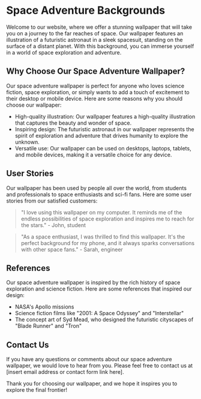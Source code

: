 <!--font:Inter-->

# Space Adventure Backgrounds

Welcome to our website, where we offer a stunning wallpaper that will take you on a journey to the far reaches of space. Our wallpaper features an illustration of a futuristic astronaut in a sleek spacesuit, standing on the surface of a distant planet. With this background, you can immerse yourself in a world of space exploration and adventure.

## Why Choose Our Space Adventure Wallpaper?

Our space adventure wallpaper is perfect for anyone who loves science fiction, space exploration, or simply wants to add a touch of excitement to their desktop or mobile device. Here are some reasons why you should choose our wallpaper:

- High-quality illustration: Our wallpaper features a high-quality illustration that captures the beauty and wonder of space.
- Inspiring design: The futuristic astronaut in our wallpaper represents the spirit of exploration and adventure that drives humanity to explore the unknown.
- Versatile use: Our wallpaper can be used on desktops, laptops, tablets, and mobile devices, making it a versatile choice for any device.

## User Stories

Our wallpaper has been used by people all over the world, from students and professionals to space enthusiasts and sci-fi fans. Here are some user stories from our satisfied customers:

> "I love using this wallpaper on my computer. It reminds me of the endless possibilities of space exploration and inspires me to reach for the stars." - John, student

> "As a space enthusiast, I was thrilled to find this wallpaper. It's the perfect background for my phone, and it always sparks conversations with other space fans." - Sarah, engineer

## References

Our space adventure wallpaper is inspired by the rich history of space exploration and science fiction. Here are some references that inspired our design:

- NASA's Apollo missions
- Science fiction films like "2001: A Space Odyssey" and "Interstellar"
- The concept art of Syd Mead, who designed the futuristic cityscapes of "Blade Runner" and "Tron"

## Contact Us

If you have any questions or comments about our space adventure wallpaper, we would love to hear from you. Please feel free to contact us at [insert email address or contact form link here].

Thank you for choosing our wallpaper, and we hope it inspires you to explore the final frontier!

<!--

Write me content for website with wallpaper which alt text is:

"An illustration of a futuristic astronaut in a sleek spacesuit, standing on the surface of a distant planet."

The name/title of the page should not be 1:1 copy of the alt text but rather a real content of the website which is using this wallpaper.

- Use markdown format 
- Start with heading
- Heading should be short and concise
- The content should look like a real website 
- The website should not be about the wallpaper, wallpaper is just a related background
- Heading should be contain work "wallpaper" or "background"
- Include real sections like references, contact, user stories, etc. use things relevant to the page purpose.
- Feel free to use structure like headings, bullets, numbering, blockquotes, paragraphs, horizontal lines, etc.
- You can use formatting like bold or _italic_
- You can include UTF-8 emojis
- Links should be only #hash anchors (and you can refer to the document itself)
- Do not include images


---


# Explore the Final Frontier with Our Futuristic Space Adventure Background

Welcome to our website, where we offer a stunning wallpaper that will take you on a journey to the far reaches of space. Our wallpaper features an illustration of a futuristic astronaut in a sleek spacesuit, standing on the surface of a distant planet. With this background, you can immerse yourself in a world of space exploration and adventure.

## Why Choose Our Space Adventure Wallpaper?

Our space adventure wallpaper is perfect for anyone who loves science fiction, space exploration, or simply wants to add a touch of excitement to their desktop or mobile device. Here are some reasons why you should choose our wallpaper:

- High-quality illustration: Our wallpaper features a high-quality illustration that captures the beauty and wonder of space.
- Inspiring design: The futuristic astronaut in our wallpaper represents the spirit of exploration and adventure that drives humanity to explore the unknown.
- Versatile use: Our wallpaper can be used on desktops, laptops, tablets, and mobile devices, making it a versatile choice for any device.

## User Stories

Our wallpaper has been used by people all over the world, from students and professionals to space enthusiasts and sci-fi fans. Here are some user stories from our satisfied customers:

> "I love using this wallpaper on my computer. It reminds me of the endless possibilities of space exploration and inspires me to reach for the stars." - John, student

> "As a space enthusiast, I was thrilled to find this wallpaper. It's the perfect background for my phone, and it always sparks conversations with other space fans." - Sarah, engineer

## References

Our space adventure wallpaper is inspired by the rich history of space exploration and science fiction. Here are some references that inspired our design:

- NASA's Apollo missions
- Science fiction films like "2001: A Space Odyssey" and "Interstellar"
- The concept art of Syd Mead, who designed the futuristic cityscapes of "Blade Runner" and "Tron"

## Contact Us

If you have any questions or comments about our space adventure wallpaper, we would love to hear from you. Please feel free to contact us at [insert email address or contact form link here].

Thank you for choosing our wallpaper, and we hope it inspires you to explore the final frontier!

-->
